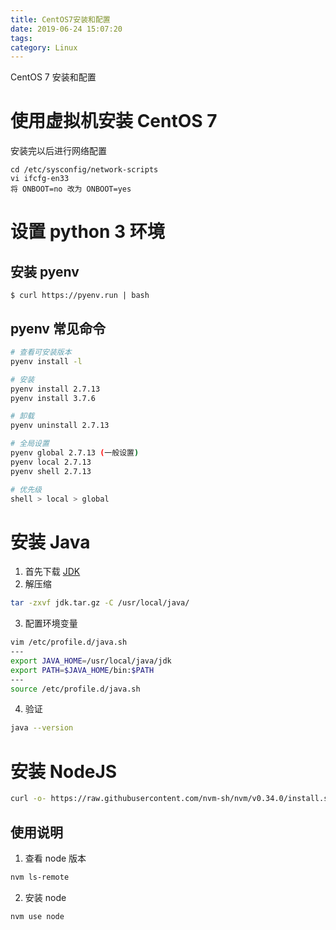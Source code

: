 ```yaml
---
title: CentOS7安装和配置
date: 2019-06-24 15:07:20
tags: 
category: Linux
---
```

CentOS 7 安装和配置
<!-- more -->
# 使用虚拟机安装 CentOS 7 
安装完以后进行网络配置
```shell
cd /etc/sysconfig/network-scripts 
vi ifcfg-en33
将 ONBOOT=no 改为 ONBOOT=yes
```
# 设置 python 3 环境
## 安装 pyenv
```shell
$ curl https://pyenv.run | bash
```
## pyenv 常见命令
```sh
# 查看可安装版本
pyenv install -l

# 安装
pyenv install 2.7.13
pyenv install 3.7.6

# 卸载
pyenv uninstall 2.7.13

# 全局设置
pyenv global 2.7.13 (一般设置)
pyenv local 2.7.13 
pyenv shell 2.7.13

# 优先级
shell > local > global
```
# 安装 Java
1. 首先下载 [JDK](https://www.oracle.com/technetwork/java/javase/downloads/index.html)
2. 解压缩
```sh
tar -zxvf jdk.tar.gz -C /usr/local/java/
```
3. 配置环境变量
```sh
vim /etc/profile.d/java.sh
---
export JAVA_HOME=/usr/local/java/jdk
export PATH=$JAVA_HOME/bin:$PATH
---
source /etc/profile.d/java.sh
```
4. 验证
```sh
java --version
```
# 安装 NodeJS
```sh
curl -o- https://raw.githubusercontent.com/nvm-sh/nvm/v0.34.0/install.sh | bash
```
## 使用说明
1. 查看 node 版本
```sh
nvm ls-remote
```
2. 安装 node
```sh
nvm use node
```

